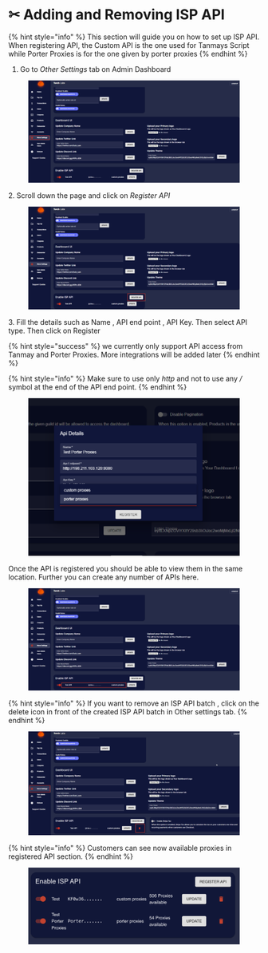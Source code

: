 # ✂ Adding and Removing ISP API

{% hint style="info" %}
This section will guide you on how to set up ISP API. When registering API, the Custom API is the one used for Tanmays Script while Porter Proxies is for the one given by porter proxies
{% endhint %}

1. Go to _Other Settings_ tab on Admin Dashboard

<figure><img src="../.gitbook/assets/1 (7).png" alt=""><figcaption></figcaption></figure>

2\. Scroll down the page and click on _Register API_

<figure><img src="../.gitbook/assets/2 (6).png" alt=""><figcaption></figcaption></figure>

3\. Fill the details such as Name , API end point , API Key. Then select  API type. Then click on Register

{% hint style="success" %}
we currently only support API access from Tanmay and Porter Proxies. More integrations will be added later
{% endhint %}

{% hint style="info" %}
Make sure to use only _http_ and not to use any _/_ symbol at the end of the API end point.
{% endhint %}

<figure><img src="../.gitbook/assets/g (2).png" alt=""><figcaption></figcaption></figure>

Once the API is registered you should be able to view them in the same location. Further you can create any number of APIs here.

<figure><img src="../.gitbook/assets/4 (5).png" alt=""><figcaption></figcaption></figure>

{% hint style="info" %}
If you want to remove an ISP API batch , click on the delete icon in front of the created ISP API batch in Other settings tab.
{% endhint %}

<figure><img src="../.gitbook/assets/z.png" alt=""><figcaption></figcaption></figure>

{% hint style="info" %}
Customers can see now available proxies in registered API section.
{% endhint %}

<figure><img src="../.gitbook/assets/Screenshot 2023-03-09 at 11.57.41.png" alt=""><figcaption></figcaption></figure>
